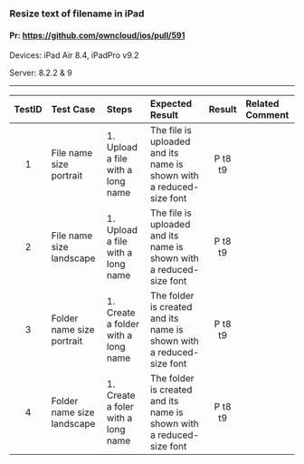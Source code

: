###  Resize text of filename in iPad 

#### Pr: https://github.com/owncloud/ios/pull/591 

Devices: iPad Air 8.4, iPadPro v9.2

Server: 8.2.2 & 9

---

 
| TestID | Test Case | Steps | Expected Result | Result | Related Comment |
| :----: | :----- | :------ | :------------| :-----: | :------ |
| 1 | File name size portrait  |  1. Upload a file with a long name  |  The file is uploaded and its name is shown with a reduced-size font  | P t8 t9 |  |
| 2 | File name size landscape  |  1. Upload a file with a long name  |  The file is uploaded and its name is shown with a reduced-size font | P t8 t9 | 
| 3 | Folder name size portrait  |  1. Create a folder with a long name  |  The folder is created and its name is shown with a reduced-size font  | P t8 t9 |  |
| 4 | Folder name size landscape  |  1. Create a foler with a long name  |  The folder is created and its name is shown with a reduced-size font | P t8 t9| |